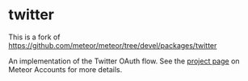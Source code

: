 # twitter

This is a fork of https://github.com/meteor/meteor/tree/devel/packages/twitter

An implementation of the Twitter OAuth flow. See the [project
page](https://www.meteor.com/accounts) on Meteor Accounts for more
details.
